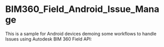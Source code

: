 # BIM360_Field_Android_Issue_Manage
This is a sample for Android devices demoing some workflows to handle Issues using Autodesk BIM 360 Field API:
